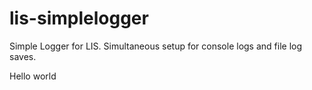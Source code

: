 # lis-simplelogger


Simple Logger for LIS.
Simultaneous setup for console logs and file log saves.


Hello world
